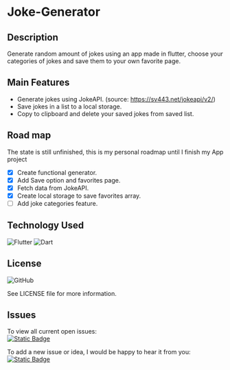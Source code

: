 # Joke-Generator
## Description
Generate random amount of jokes using an app made in flutter, choose your categories of jokes and save them to your own favorite page.

## Main Features
- Generate jokes using JokeAPI. (source: https://sv443.net/jokeapi/v2/)
- Save jokes in a list to a local storage.
- Copy to clipboard and delete your saved jokes from saved list.

## Road map
 The state is still unfinished, this is my personal roadmap until I finish my App project
 * [x] Create functional generator.
 * [x] Add Save option and favorites page.
 * [x] Fetch data from JokeAPI.
 * [x] Create local storage to save favorites array.
 * [ ] Add joke categories feature.
       
## Technology Used
<div>
  <img src='https://img.shields.io/badge/Flutter-1572B6?style=for-the-badge&logo=flutter&logoColor=white' alt='Flutter'/>
  <img src='https://img.shields.io/badge/Dart-1572B6?style=for-the-badge&logo=dart&logoColor=white' alt='Dart'/>
</div>

## License
![GitHub](https://img.shields.io/github/license/ItsAlexanderPopov/Joke-Generator)

See LICENSE file for more information.

## Issues
To view all current open issues:
<br/><a href='https://github.com/ItsAlexanderPopov/Joke-Generator/issues'><img alt="Static Badge" src="https://img.shields.io/badge/Open%20Issues-148F77?style=for-the-badge"></a>

To add a new issue or idea, I would be happy to hear it from you:
<br/><a href='https://github.com/ItsAlexanderPopov/Joke-Generator/issues/new'><img alt="Static Badge" src="https://img.shields.io/badge/Open%20New%20Issues-2874A6?style=for-the-badge"></a>
